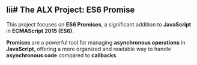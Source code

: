 Iii# The ALX Project: ES6 Promise
-----------
This project focuses on __ES6 Promises__, a significant addition to __JavaScript__ in __ECMAScript 2015 (ES6)__. 

__Promises__ are a powerful tool for managing __asynchronous operations__ in __JavaScript__, offering a more organized and readable way to handle __asynchronous code__ compared to __callbacks__.
